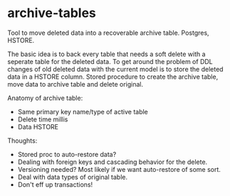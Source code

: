 # archive-tables
Tool to move deleted data into a recoverable archive table. Postgres, HSTORE.

The basic idea is to back every table that needs a soft delete with a seperate table for the deleted data. To get around the problem of DDL changes of old deleted data with the current model is to store the deleted data in a HSTORE column. Stored procedure to create the archive table, move data to archive table and delete original.

Anatomy of archive table:

  * Same primary key name/type of active table
  * Delete time millis
  * Data HSTORE

Thoughts:

  * Stored proc to auto-restore data?
  * Dealing with foreign keys and cascading behavior for the delete.
  * Versioning needed? Most likely if we want auto-restore of some sort.
  * Deal with data types of original table.
  * Don't eff up transactions!

  

